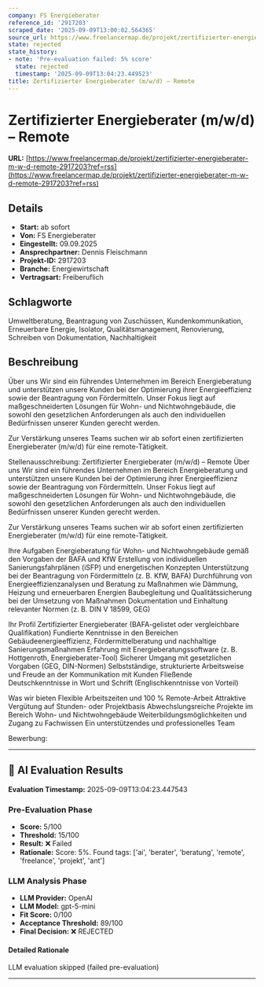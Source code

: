 ```yaml
---
company: FS Energieberater
reference_id: '2917203'
scraped_date: '2025-09-09T13:00:02.564365'
source_url: https://www.freelancermap.de/projekt/zertifizierter-energieberater-m-w-d-remote-2917203?ref=rss
state: rejected
state_history:
- note: 'Pre-evaluation failed: 5% score'
  state: rejected
  timestamp: '2025-09-09T13:04:23.449523'
title: Zertifizierter Energieberater (m/w/d) – Remote
---
```



# Zertifizierter Energieberater (m/w/d) – Remote
**URL:** [https://www.freelancermap.de/projekt/zertifizierter-energieberater-m-w-d-remote-2917203?ref=rss](https://www.freelancermap.de/projekt/zertifizierter-energieberater-m-w-d-remote-2917203?ref=rss)
## Details
- **Start:** ab sofort
- **Von:** FS Energieberater
- **Eingestellt:** 09.09.2025
- **Ansprechpartner:** Dennis Fleischmann
- **Projekt-ID:** 2917203
- **Branche:** Energiewirtschaft
- **Vertragsart:** Freiberuflich

## Schlagworte
Umweltberatung, Beantragung von Zuschüssen, Kundenkommunikation, Erneuerbare Energie, Isolator, Qualitätsmanagement, Renovierung, Schreiben von Dokumentation, Nachhaltigkeit

## Beschreibung
Über uns
Wir sind ein führendes Unternehmen im Bereich Energieberatung und unterstützen unsere Kunden bei der Optimierung ihrer Energieeffizienz sowie der Beantragung von Fördermitteln. Unser Fokus liegt auf maßgeschneiderten Lösungen für Wohn- und Nichtwohngebäude, die sowohl den gesetzlichen Anforderungen als auch den individuellen Bedürfnissen unserer Kunden gerecht werden.

Zur Verstärkung unseres Teams suchen wir ab sofort einen zertifizierten Energieberater (m/w/d) für eine remote-Tätigkeit.

Stellenausschreibung: Zertifizierter Energieberater (m/w/d) – Remote
Über uns
Wir sind ein führendes Unternehmen im Bereich Energieberatung und unterstützen unsere Kunden bei der Optimierung ihrer Energieeffizienz sowie der Beantragung von Fördermitteln. Unser Fokus liegt auf maßgeschneiderten Lösungen für Wohn- und Nichtwohngebäude, die sowohl den gesetzlichen Anforderungen als auch den individuellen Bedürfnissen unserer Kunden gerecht werden.

Zur Verstärkung unseres Teams suchen wir ab sofort einen zertifizierten Energieberater (m/w/d) für eine remote-Tätigkeit.

Ihre Aufgaben
Energieberatung für Wohn- und Nichtwohngebäude gemäß den Vorgaben der BAFA und KfW
Erstellung von individuellen Sanierungsfahrplänen (iSFP) und energetischen Konzepten
Unterstützung bei der Beantragung von Fördermitteln (z. B. KfW, BAFA)
Durchführung von Energieeffizienzanalysen und Beratung zu Maßnahmen wie Dämmung, Heizung und erneuerbaren Energien
Baubegleitung und Qualitätssicherung bei der Umsetzung von Maßnahmen
Dokumentation und Einhaltung relevanter Normen (z. B. DIN V 18599, GEG)

Ihr Profil
Zertifizierter Energieberater (BAFA-gelistet oder vergleichbare Qualifikation)
Fundierte Kenntnisse in den Bereichen Gebäudeenergieeffizienz, Fördermittelberatung und nachhaltige Sanierungsmaßnahmen
Erfahrung mit Energieberatungssoftware (z. B. Hottgenroth, Energieberater-Tool)
Sicherer Umgang mit gesetzlichen Vorgaben (GEG, DIN-Normen)
Selbstständige, strukturierte Arbeitsweise und Freude an der Kommunikation mit Kunden
Fließende Deutschkenntnisse in Wort und Schrift (Englischkenntnisse von Vorteil)

Was wir bieten
Flexible Arbeitszeiten und 100 % Remote-Arbeit
Attraktive Vergütung auf Stunden- oder Projektbasis
Abwechslungsreiche Projekte im Bereich Wohn- und Nichtwohngebäude
Weiterbildungsmöglichkeiten und Zugang zu Fachwissen
Ein unterstützendes und professionelles Team

Bewerbung:

---

## 🤖 AI Evaluation Results

**Evaluation Timestamp:** 2025-09-09T13:04:23.447543

### Pre-Evaluation Phase
- **Score:** 5/100
- **Threshold:** 15/100
- **Result:** ❌ Failed
- **Rationale:** Score: 5%. Found tags: ['ai', 'berater', 'beratung', 'remote', 'freelance', 'projekt', 'ant']

### LLM Analysis Phase
- **LLM Provider:** OpenAI
- **LLM Model:** gpt-5-mini
- **Fit Score:** 0/100
- **Acceptance Threshold:** 89/100
- **Final Decision:** ❌ REJECTED

#### Detailed Rationale
LLM evaluation skipped (failed pre-evaluation)

---
